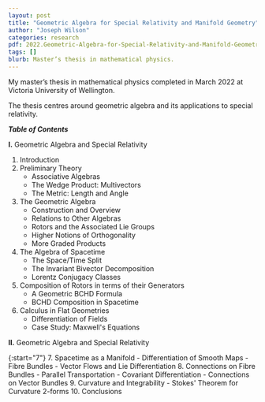 ```yaml
---
layout: post
title: "Geometric Algebra for Special Relativity and Manifold Geometry"
author: "Joseph Wilson"
categories: research
pdf: 2022.Geometric-Algebra-for-Special-Relativity-and-Manifold-Geometry.pdf
tags: []
blurb: Master’s thesis in mathematical physics.
---
```



My master’s thesis in mathematical physics completed in March 2022 at Victoria University of Wellington.

The thesis centres around geometric algebra and its applications to special relativity.

***Table of Contents***

**I.** Geometric Algebra and Special Relativity
1. Introduction
2. Preliminary Theory
	- Associative Algebras
	- The Wedge Product: Multivectors
	- The Metric: Length and Angle
3. The Geometric Algebra
	- Construction and Overview
	- Relations to Other Algebras
	- Rotors and the Associated Lie Groups
	- Higher Notions of Orthogonality
	- More Graded Products
4. The Algebra of Spacetime
	- The Space/Time Split
	- The Invariant Bivector Decomposition
	- Lorentz Conjugacy Classes
5. Composition of Rotors in terms of their Generators
	- A Geometric BCHD Formula
	- BCHD Composition in Spacetime
6. Calculus in Flat Geometries
	- Differentiation of Fields
	- Case Study: Maxwell's Equations

**II.** Geometric Algebra and Special Relativity

{:start="7"}
7. Spacetime as a Manifold
	- Differentiation of Smooth Maps
	- Fibre Bundles
	- Vector Flows and Lie Differentiation
8. Connections on Fibre Bundles
	- Parallel Transportation
	- Covariant Differentiation
	- Connections on Vector Bundles
9. Curvature and Integrability
	- Stokes' Theorem for Curvature 2-forms
10. Conclusions
